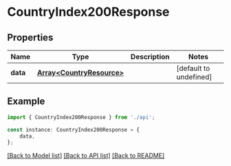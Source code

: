# CountryIndex200Response


## Properties

Name | Type | Description | Notes
------------ | ------------- | ------------- | -------------
**data** | [**Array&lt;CountryResource&gt;**](CountryResource.md) |  | [default to undefined]

## Example

```typescript
import { CountryIndex200Response } from './api';

const instance: CountryIndex200Response = {
    data,
};
```

[[Back to Model list]](../README.md#documentation-for-models) [[Back to API list]](../README.md#documentation-for-api-endpoints) [[Back to README]](../README.md)
